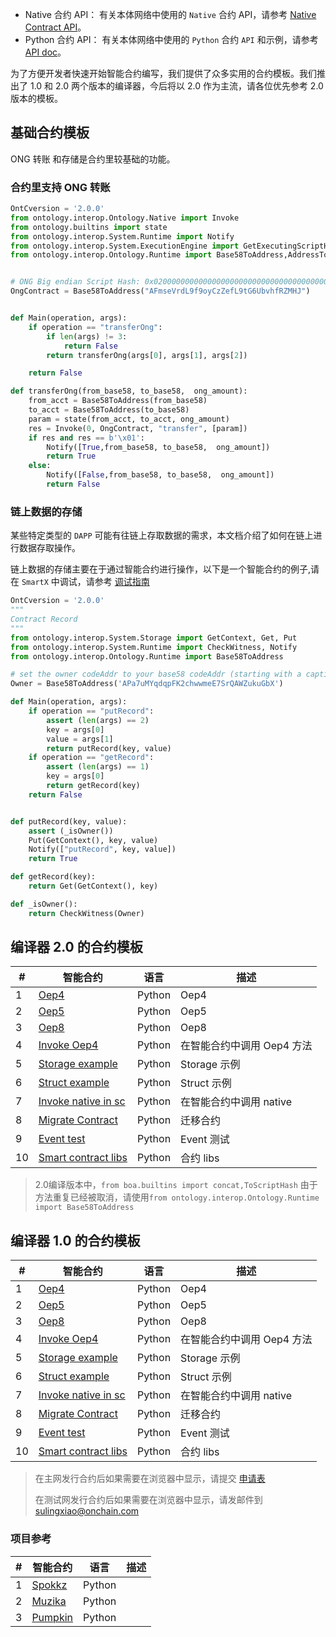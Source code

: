 

* Native 合约 API： 有关本体网络中使用的 ```Native``` 合约 API，请参考 [Native Contract API](https://github.com/ontio/ontology/blob/master/docs/specifications/native_contract/paramapi.md)。
* Python 合约 API： 有关本体网络中使用的 ```Python``` 合约 ```API``` 和示例，请参考 [API doc](https://apidoc.ont.io/smartcontract/)。


为了方便开发者快速开始智能合约编写，我们提供了众多实用的合约模板。我们推出了 1.0 和 2.0 两个版本的编译器，今后将以 2.0 作为主流，请各位优先参考 2.0 版本的模板。

## 基础合约模板

ONG 转账 和存储是合约里较基础的功能。

### 合约里支持 ONG 转账

```python
OntCversion = '2.0.0'
from ontology.interop.Ontology.Native import Invoke
from ontology.builtins import state
from ontology.interop.System.Runtime import Notify
from ontology.interop.System.ExecutionEngine import GetExecutingScriptHash
from ontology.interop.Ontology.Runtime import Base58ToAddress,AddressToBase58


# ONG Big endian Script Hash: 0x0200000000000000000000000000000000000000
OngContract = Base58ToAddress("AFmseVrdL9f9oyCzZefL9tG6UbvhfRZMHJ")


def Main(operation, args):
    if operation == "transferOng":
        if len(args) != 3:
            return False
        return transferOng(args[0], args[1], args[2])

    return False

def transferOng(from_base58, to_base58,  ong_amount):
    from_acct = Base58ToAddress(from_base58)
    to_acct = Base58ToAddress(to_base58)
    param = state(from_acct, to_acct, ong_amount)
    res = Invoke(0, OngContract, "transfer", [param])
    if res and res == b'\x01':
        Notify([True,from_base58, to_base58,  ong_amount])
        return True
    else:
        Notify([False,from_base58, to_base58,  ong_amount])
        return False
```

### 链上数据的存储

某些特定类型的 ```DAPP``` 可能有往链上存取数据的需求，本文档介绍了如何在链上进行数据存取操作。

链上数据的存储主要在于通过智能合约进行操作，以下是一个智能合约的例子,请在 ```SmartX``` 中调试，请参考 [调试指南](https://dev-docs.ont.io/#/docs-cn/QuickGuide/00-dapp_development?id=%E5%9C%A8-smartx-%E4%B8%AD%E5%88%9B%E5%BB%BA%EF%BC%8C%E7%BC%96%E8%AF%91%E5%92%8C%E9%83%A8%E7%BD%B2%E6%99%BA%E8%83%BD%E5%90%88%E7%BA%A6%E5%88%B0%E7%A7%81%E6%9C%89%E9%93%BE)

```python
OntCversion = '2.0.0'
"""
Contract Record
"""
from ontology.interop.System.Storage import GetContext, Get, Put
from ontology.interop.System.Runtime import CheckWitness, Notify
from ontology.interop.Ontology.Runtime import Base58ToAddress

# set the owner codeAddr to your base58 codeAddr (starting with a captical A)
Owner = Base58ToAddress('APa7uMYqdqpFK2chwwmeE7SrQAWZukuGbX')

def Main(operation, args):
    if operation == "putRecord":
        assert (len(args) == 2)
        key = args[0]
        value = args[1]
        return putRecord(key, value)
    if operation == "getRecord":
        assert (len(args) == 1)
        key = args[0]
        return getRecord(key)
    return False


def putRecord(key, value):
    assert (_isOwner())
    Put(GetContext(), key, value)
    Notify(["putRecord", key, value])
    return True

def getRecord(key):
    return Get(GetContext(), key)

def _isOwner():
    return CheckWitness(Owner)
```


## 编译器 2.0 的合约模板

| # | 智能合约                         |        语言      |   描述   |
| -----| ---------------------------------------- | ---------------- | ---------------- |
| 1| [Oep4](https://github.com/ONT-Avocados/python-template/blob/master/OEP4Sample/OEP4Sample_compiler2.0.py) |    Python     |    Oep4  |
| 2| [Oep5](https://github.com/ONT-Avocados/python-template/blob/master/OEP5Sample/OEP5Sample_compiler2.0.py) |  Python   |  Oep5   |
| 3| [Oep8](https://github.com/ONT-Avocados/python-template/blob/master/OEP8Sample/OEP8Sample_compiler2.0.py) |  Python   |  Oep8   |
| 4| [Invoke Oep4](https://github.com/ONT-Avocados/python-template/blob/master/Static_Call_Oep4/static_call_Oep4_compiler2.0.py) |  Python  | 在智能合约中调用 Oep4 方法 |
| 5| [Storage example](https://github.com/ONT-Avocados/python-template/blob/master/Storage_Example/storage_example_compiler2.0.py) |   Python  |   Storage 示例  |
| 6| [Struct example](https://github.com/ONT-Avocados/python-template/blob/master/Struct_Example/struct_example_compiler2.0.py) |   Python  | Struct 示例  |
| 7| [Invoke native in sc](https://github.com/ONT-Avocados/python-template/blob/master/NativeAssetInvoke/native_asset_invoke_compiler2.0.py) | Python | 在智能合约中调用 native |
| 8| [Migrate Contract](https://github.com/ONT-Avocados/python-template/blob/master/MigrateDestruct/migrate_destroyWithinContract_compiler2.0.py) | Python | 迁移合约 |
| 9| [Event test](https://github.com/ONT-Avocados/python-template/blob/master/EventTest/event_test_compiler2.0.py) | Python|   Event 测试  |
|10| [Smart contract libs](https://github.com/ONT-Avocados/python-template/tree/master/libs) | Python|  合约 libs    |

> 2.0编译版本中，`from boa.builtins import concat,ToScriptHash` 由于方法重复已经被取消，请使用`from ontology.interop.Ontology.Runtime import Base58ToAddress`

## 编译器 1.0 的合约模板

| # | 智能合约                         |        语言      |   描述   |
| -----| ---------------------------------------- | ---------------- | ---------------- |
| 1| [Oep4](https://github.com/ONT-Avocados/python-template/blob/master/OEP4Sample/OEP4Sample.py) |    Python     |    Oep4  |
| 2| [Oep5](https://github.com/ONT-Avocados/python-template/blob/master/OEP5Sample/OEP5Sample.py) |  Python   |  Oep5   |
| 3| [Oep8](https://github.com/ONT-Avocados/python-template/blob/master/OEP8Sample/OEP8Sample.py) |  Python   |  Oep8   |
| 4| [Invoke Oep4](https://github.com/ONT-Avocados/python-template/blob/master/Static_Call_Oep4/static_call_Oep4.py) |  Python  | 在智能合约中调用 Oep4 方法 |
| 5| [Storage example](https://github.com/ONT-Avocados/python-template/blob/master/Storage_Example/storage_example.py) |   Python  |   Storage 示例  |
| 6| [Struct example](https://github.com/ONT-Avocados/python-template/blob/master/Struct_Example/struct_example.py) |   Python  | Struct 示例  |
| 7| [Invoke native in sc](https://github.com/ONT-Avocados/python-template/blob/master/NativeAssetInvoke/native_asset_invoke.py) | Python | 在智能合约中调用 native |
| 8| [Migrate Contract](https://github.com/ONT-Avocados/python-template/blob/master/MigrateDestruct/migrate_destroyWithinContract.py) | Python | 迁移合约 |
| 9| [Event test](https://github.com/ONT-Avocados/python-template/blob/master/EventTest/event_test.py) | Python|   Event 测试  |
|10| [Smart contract libs](https://github.com/ONT-Avocados/python-template/tree/master/libs) | Python|  合约 libs    |

> 在主网发行合约后如果需要在浏览器中显示，请提交 [申请表](https://docs.google.com/forms/d/e/1FAIpQLSdszQp1BbviS83psIZUZYMKoNkn0e4zcYxrVqM6v5Qbmzby3g/viewform?vc=0&c=0&w=1)
>
> 在测试网发行合约后如果需要在浏览器中显示，请发邮件到 sulingxiao@onchain.com

### 项目参考

| # | 智能合约                             |        语言      |   描述   |
| -----| ---------------------------------------- | ---------------- | ---------------- |
| 1| [Spokkz](https://github.com/Spuul/spokkz-ontology-smart-contracts/blob/master/contracts/contracts/SpokkzCoin.py) |    Python     |      |
| 2| [Muzika](https://github.com/MuzikaFoundation/ontology-smart-contract/blob/master/contracts/contracts/MuzikaCoin.py) |    Python     |      |
| 3| [Pumpkin](https://github.com/skyinglyh1/CollectPumpkin/blob/master/collectPumpkin.py) |    Python     |      |
